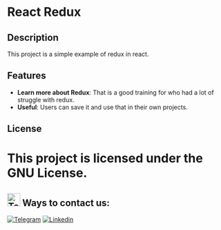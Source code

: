 # React Redux

## Description
This project is a simple example of redux in react.

## Features
- **Learn more about Redux**: That is a good training for who had a lot of struggle with redux.
- **Useful**: Users can save it and use that in their own projects.



## License
# This project is licensed under the GNU License.


## <img src="https://raw.githubusercontent.com/Tarikul-Islam-Anik/Animated-Fluent-Emojis/master/Emojis/People/Technologist.png" alt="Technologist" width="30" height="30" /> Ways to contact us:

[![Telegram](https://img.shields.io/badge/Telegram-2CA5E0?style=for-the-badge&logo=telegram&logoColor=white)](https://t.me/Edwardfoxofficial)
[![Linkedin](https://img.shields.io/badge/Linkedin-800080?style=for-the-badge&logo=linkedin&logoColor=white)](https://)
